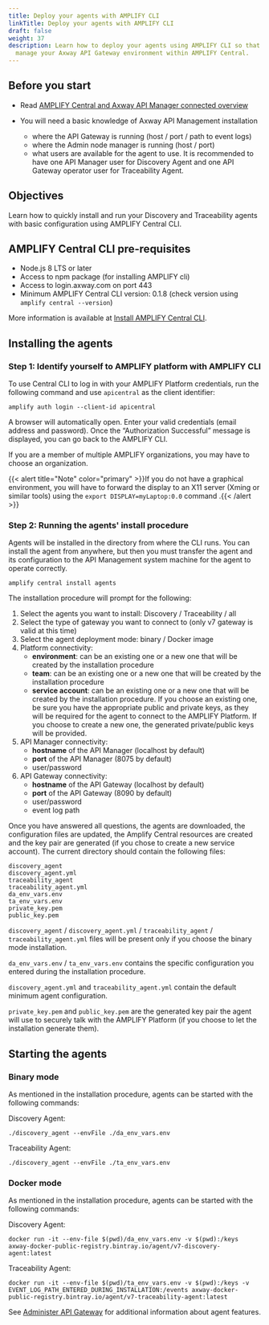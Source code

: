 ```yaml
---
title: Deploy your agents with AMPLIFY CLI
linkTitle: Deploy your agents with AMPLIFY CLI
draft: false
weight: 37
description: Learn how to deploy your agents using AMPLIFY CLI so that you can
  manage your Axway API Gateway environment within AMPLIFY Central.
---
```

## Before you start

* Read [AMPLIFY Central and Axway API Manager connected overview](/docs/central/connect-api-manager/)
* You will need a basic knowledge of Axway API Management installation

    * where the API Gateway is running (host / port / path to event logs)
    * where the Admin node manager is running (host / port)
    * what users are available for the agent to use. It is recommended to have one API Manager user for Discovery Agent and one API Gateway operator user for Traceability Agent.

## Objectives

Learn how to quickly install and run your Discovery and Traceability agents with basic configuration using AMPLIFY Central CLI.

## AMPLIFY Central CLI pre-requisites

* Node.js 8 LTS or later
* Access to npm package (for installing AMPLIFY cli)
* Access to login.axway.com on port 443
* Minimum AMPLIFY Central CLI version: 0.1.8 (check version using `amplify central --version`)

More information is available at [Install AMPLIFY Central CLI](/docs/central/cli_central/cli_install/).

## Installing the agents

### Step 1: Identify yourself to AMPLIFY platform with AMPLIFY CLI

To use Central CLI to log in with your AMPLIFY Platform credentials, run the following command and use `apicentral` as the client identifier:

```shell
amplify auth login --client-id apicentral
```

A browser will automatically open.
Enter your valid credentials (email address and password). Once the “Authorization Successful” message is displayed, you can go back to the AMPLIFY CLI.

If you are a member of multiple AMPLIFY organizations, you may have to choose an organization.

{{< alert title="Note" color="primary" >}}If you do not have a graphical environment, you will have to forward the display to an X11 server (Xming or similar tools) using the `export DISPLAY=myLaptop:0.0` command .{{< /alert >}}

### Step 2: Running the agents' install procedure

Agents will be installed in the directory from where the CLI runs. You can install the agent from anywhere, but then you must transfer the agent and its configuration to the API Management system machine for the agent to operate correctly.

```shell
amplify central install agents
```

The installation procedure will prompt for the following:

1. Select the agents you want to install: Discovery / Traceability / all
2. Select the type of gateway you want to connect to (only v7 gateway is valid at this time)
3. Select the agent deployment mode: binary / Docker image
4. Platform connectivity:
   * **environment**: can be an existing one or a new one that will be created by the installation procedure
   * **team**: can be an existing one or a new one that will be created by the installation procedure
   * **service account**: can be an existing one or a new one that will be created by the installation procedure. If you choose an existing one, be sure you have the appropriate public and private keys, as they will be required for the agent to connect to the AMPLIFY Platform. If you choose to create a new one, the generated private/public keys will be provided.
5. API Manager connectivity:
   * **hostname** of the API Manager (localhost by default)
   * **port** of the API Manager (8075 by default)
   * user/password
6. API Gateway connectivity:
   * **hostname** of the API Gateway (localhost by default)
   * **port** of the API Gateway (8090 by default)
   * user/password
   * event log path

Once you have answered all questions, the agents are downloaded, the configuration files are updated, the Amplify Central resources are created and the key pair are generated (if you chose to create a new service account).
The current directory should contain the following files:

```shell
discovery_agent
discovery_agent.yml
traceability_agent
traceability_agent.yml
da_env_vars.env
ta_env_vars.env
private_key.pem
public_key.pem
```

`discovery_agent` / `discovery_agent.yml` / `traceability_agent` / `traceability_agent.yml` files will be present only if you choose the binary mode installation.

`da_env_vars.env` / `ta_env_vars.env` contains the specific configuration you entered during the installation procedure.

`discovery_agent.yml` and `traceability_agent.yml` contain the default minimum agent configuration.

`private_key.pem` and `public_key.pem` are the generated key pair the agent will use to securely talk with the AMPLIFY Platform (if you choose to let the installation generate them).

## Starting the agents

### Binary mode

As mentioned in the installation procedure, agents can be started with the following commands:

Discovery Agent:

```shell
./discovery_agent --envFile ./da_env_vars.env
```

Traceability Agent:

```shell
./discovery_agent --envFile ./ta_env_vars.env
```

### Docker mode

As mentioned in the installation procedure, agents can be started with the following commands:

Discovery Agent:

```shell
docker run -it --env-file $(pwd)/da_env_vars.env -v $(pwd):/keys axway-docker-public-registry.bintray.io/agent/v7-discovery-agent:latest
```

Traceability Agent:

```shell
docker run -it --env-file $(pwd)/ta_env_vars.env -v $(pwd):/keys -v EVENT_LOG_PATH_ENTERED_DURING_INSTALLATION:/events axway-docker-public-registry.bintray.io/agent/v7-traceability-agent:latest
```

See [Administer API Gateway](/docs/central/connect-api-manager/gateway-administation/index.html) for additional information about agent features.
